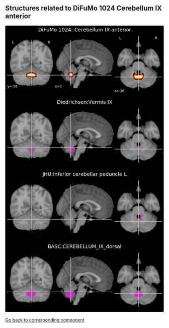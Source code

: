 


## Structures related to DiFuMo 1024 Cerebellum IX anterior

![982](982.jpg "Structures related to DiFuMo 1024 Cerebellum IX anterior")

[Go back to corresponding component](https://parietal-inria.github.io/DiFuMo/1024/html/982.html)